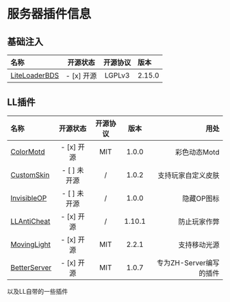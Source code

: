 # 服务器插件信息

## 基础注入

| 名称 | 开源状态 | 开源协议 | 版本 |
| :----- | :-----: | :-----: | :----- |
| [LiteLoaderBDS](https://github.com/LiteLDev/LiteLoaderBDS/) | - [x] 开源 | LGPLv3 | 2.15.0 |

## LL插件

| 名称 | 开源状态 | 开源协议 | 版本 | 用处 |
| :----- | :-----: | :-----: | :-----: | -----: |
| [ColorMotd](https://github.com/ShrBox/ColorMotd/) | -  [x] 开源 | MIT | 1.0.0 | 彩色动态Motd |
| [CustomSkin]() | - [ ] 未开源 | / | 1.0.2 | 支持玩家自定义皮肤 |
| [InvisibleOP]() | - [ ] 未开源 | / | 1.0.0 | 隐藏OP图标 |
| [LLAntiCheat](https://github.com/Tooth-Hub/LLAntiCheat) | - [x] 开源 | / | 1.10.1 | 防止玩家作弊 |
| [MovingLight](https://github.com/Redbeanw44602/MovingLight) | - [x] 开源 | MIT | 2.2.1 | 支持移动光源 |
| [BetterServer](https://github.com/FTS427/BetterServer) | - [x] 开源 | MIT | 1.0.7 | 专为ZH-Server编写的插件 |

以及LL自带的一些插件
